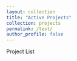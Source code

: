 ```yaml
---
layout: collection
title: "Active Projects"
collection: projects
permalink: /test/
author_profile: false
---
```


Project List